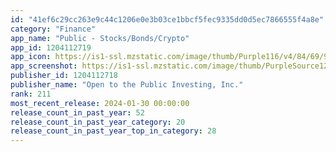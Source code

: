 ```yaml
---
id: "41ef6c29cc263e9c44c1206e0e3b03ce1bbcf5fec9335dd0d5ec7866555f4a8e"
category: "Finance"
app_name: "Public - Stocks/Bonds/Crypto"
app_id: 1204112719
app_icon: https://is1-ssl.mzstatic.com/image/thumb/Purple116/v4/84/69/9d/84699dce-f874-e6d8-a0ef-404174bc884d/AppIcon-0-0-1x_U007emarketing-0-10-0-85-220.png/1024x1024bb.png
app_screenshot: https://is1-ssl.mzstatic.com/image/thumb/PurpleSource126/v4/92/1a/00/921a00f9-ca04-8281-0240-313c207ccb46/8c574785-0601-4d62-84e6-9c53a318b3ea_iPhone_X_1.png/1284x2778bb.png
publisher_id: 1204112718
publisher_name: "Open to the Public Investing, Inc."
rank: 211
most_recent_release: 2024-01-30 00:00:00
release_count_in_past_year: 52
release_count_in_past_year_category: 20
release_count_in_past_year_top_in_category: 28
---
```

